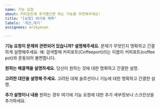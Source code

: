 ```yaml
---
name: 기능 요청
about: 커피포트에 추가했으면 하는 기능을 추천해주세요!
title: "[요청] 여기에 제목"
labels: '개선,대기'
assignees: arikyosan

---
```


**기능 요청이 문제와 관련되어 있습니까? 설명해주세요.**
문제가 무엇인지 명확하고 간결하게 설명해주세요.
예: 검색할때 커피포트(Coffeeport)라는 이름이 커피포트(coffee pot)와 혼동되어 불편합니다.

**원하는 해결책을 설명하세요.**
당신이 원하는 것에 대한 명확하고 간결한 설명.

**고려한 대안을 설명해 주세요.**
고려된 대체 솔루션이나 기능에 대한 명확하고 간결한 설명.

**추가 설명이나 내용**
원하는 경우 여기에 기능 요청에 대한 추가 세부정보나 스크린샷을 추가하세요.
